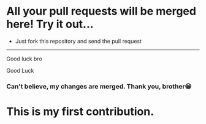 <!-- Please note -->
<!-- You can write anything here. Just don't modify the existing code. -->

# All your pull requests will be merged here! Try it out...
-  Just fork this repository and send the pull request

---

Good luck bro 

Good Luck 

### Can't believe, my changes are merged. Thank you, brother😁

# This is my first contribution. 

